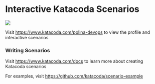# Interactive Katacoda Scenarios

[![](http://shields.katacoda.com/katacoda/polina-devops/count.svg)](https://www.katacoda.com/polina-devops "Get your profile on Katacoda.com")

Visit https://www.katacoda.com/polina-devops to view the profile and interactive scenarios

### Writing Scenarios
Visit https://www.katacoda.com/docs to learn more about creating Katacoda scenarios

For examples, visit https://github.com/katacoda/scenario-example
